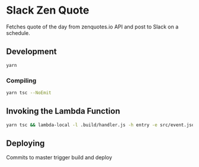 # Slack Zen Quote

Fetches quote of the day from zenquotes.io API and post to Slack on a schedule.

## Development

```bash
yarn
```

### Compiling

```bash
yarn tsc --NoEmit
```

## Invoking the Lambda Function

```bash
yarn tsc && lambda-local -l .build/handler.js -h entry -e src/event.json -E '{"SLACK_CHANNEL":"tech","SLACK_USER":"Zen Quote","SLACK_WEBHOOK_URL":"https://hooks.slack.com/services/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"}'
```

## Deploying

Commits to master trigger build and deploy

